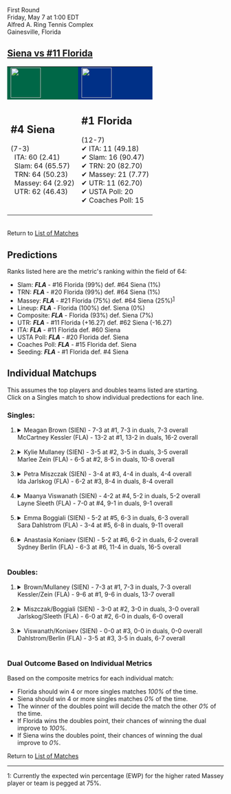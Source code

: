 First Round  
Friday, May 7 at 1:00 EDT  
Alfred A. Ring Tennis Complex  
Gainesville, Florida  
## [Siena vs #11 Florida](https://www.ncaa.com/game/5833667)  

<table><tr style="background-color: #d9d9d9 !important"><td style="background-color: #006747 !important"><img src="https://www.ncaa.com/sites/default/files/images/logos/schools/s/siena.70.png" width="70" height="70" /></td><td style="background-color: #003087 !important"><img src="https://www.ncaa.com/sites/default/files/images/logos/schools/f/florida.70.png" width="70" height="70" /></td></tr><tr>
<td>  

<h2>#4 Siena</h2>  
(7-3)<br>  
&nbsp; ITA: 60 (2.41)<br>  
&nbsp; Slam: 64 (65.57)<br>  
&nbsp; TRN: 64 (50.23)<br>  
&nbsp; Massey: 64 (2.92)<br>  
&nbsp; UTR: 62 (46.43)<br>  
<br>  

</td>
<td>  

<h2>#1 Florida</h2>  
(12-7)<br>  
&#10004; ITA: 11 (49.18)<br>  
&#10004; Slam: 16 (90.47)<br>  
&#10004; TRN: 20 (82.70)<br>  
&#10004; Massey: 21 (7.77)<br>  
&#10004; UTR: 11 (62.70)<br>  
&#10004; USTA Poll: 20<br>  
&#10004; Coaches Poll: 15<br>  
<br>  

</td>
</tr></table>  


<br>Return to [List of Matches](../index.md)  

## Predictions  

Ranks listed here are the metric's ranking within the field of 64:  
- Slam: ***FLA*** - #16 Florida (99%) def. #64 Siena (1%)  
- TRN: ***FLA*** - #20 Florida (99%) def. #64 Siena (1%)  
- Massey: ***FLA*** - #21 Florida (75%) def. #64 Siena (25%)<sup>[1](#footnote1)</sup>  
- Lineup: ***FLA*** - Florida (100%) def. Siena (0%)  
- Composite: ***FLA*** - Florida (93%) def. Siena (7%)  
- UTR: ***FLA*** - #11 Florida (+16.27) def. #62 Siena (-16.27)  
- ITA: ***FLA*** - #11 Florida def. #60 Siena  
- USTA Poll: ***FLA*** - #20 Florida def. Siena  
- Coaches Poll: ***FLA*** - #15 Florida def. Siena  
- Seeding: ***FLA*** - #1 Florida def. #4 Siena  

## Individual Matchups  
This assumes the top players and doubles teams listed are starting.  
Click on a Singles match to show individual predections for each line.  

### Singles:  

<ol>
<li><details>
<summary markdown="span">Meagan Brown (SIEN) - 7-3 at #1, 7-3 in duals, 7-3 overall<br>McCartney Kessler (FLA) - 13-2 at #1, 13-2 in duals, 16-2 overall</summary>
<h4>Predictions</h4><ul>
<li>Slam: <b><i>FLA</i></b> - Kessler (99%) def. Brown (1%)</li>  
<li>TRN: <b><i>FLA</i></b> - Kessler (99%) def. Brown (1%)</li>  
<li>Massey: <b><i>FLA</i></b> - Kessler (75%) def. Brown (25%)<sup><a href="#footnote1">1</a></sup></li>  
<li>UTR: <b><i>FLA</i></b> - Kessler (99%) def. Brown (1%)</li>  
<li>Composite: <b><i>FLA</i></b> - Kessler (93%) def. Brown (7%)</li>  
<li>ITA: <b><i>FLA</i></b> - Kessler (45.58) def. Brown (2.61)</li>  
</ul>
</details>&nbsp;</li>
<li><details>
<summary markdown="span">Kylie Mullaney (SIEN) - 3-5 at #2, 3-5 in duals, 3-5 overall<br>Marlee Zein (FLA) - 6-5 at #2, 8-5 in duals, 10-8 overall</summary>
<h4>Predictions</h4><ul>
<li>Slam: <b><i>FLA</i></b> - Zein (99%) def. Mullaney (1%)</li>  
<li>TRN: <b><i>FLA</i></b> - Zein (99%) def. Mullaney (1%)</li>  
<li>Massey: <b><i>FLA</i></b> - Zein (75%) def. Mullaney (25%)<sup><a href="#footnote1">1</a></sup></li>  
<li>UTR: <b><i>FLA</i></b> - Zein (99%) def. Mullaney (1%)</li>  
<li>Composite: <b><i>FLA</i></b> - Zein (93%) def. Mullaney (7%)</li>  
<li>ITA: <b><i>FLA</i></b> - Zein (8.25) def. Mullaney (0.00)</li>  
</ul>
</details>&nbsp;</li>
<li><details>
<summary markdown="span">Petra Miszczak (SIEN) - 3-4 at #3, 4-4 in duals, 4-4 overall<br>Ida Jarlskog (FLA) - 6-2 at #3, 8-4 in duals, 8-4 overall</summary>
<h4>Predictions</h4><ul>
<li>Slam: <b><i>FLA</i></b> - Jarlskog (99%) def. Miszczak (1%)</li>  
<li>TRN: <b><i>FLA</i></b> - Jarlskog (99%) def. Miszczak (1%)</li>  
<li>Massey: <b><i>FLA</i></b> - Jarlskog (75%) def. Miszczak (25%)<sup><a href="#footnote1">1</a></sup></li>  
<li>UTR: <b><i>FLA</i></b> - Jarlskog (99%) def. Miszczak (1%)</li>  
<li>Composite: <b><i>FLA</i></b> - Jarlskog (93%) def. Miszczak (7%)</li>  
<li>ITA: <b><i>FLA</i></b> - Jarlskog (5.66) def. Miszczak (0.00)</li>  
</ul>
</details>&nbsp;</li>
<li><details>
<summary markdown="span">Maanya Viswanath (SIEN) - 4-2 at #4, 5-2 in duals, 5-2 overall<br>Layne Sleeth (FLA) - 7-0 at #4, 9-1 in duals, 9-1 overall</summary>
<h4>Predictions</h4><ul>
<li>Slam: <b><i>FLA</i></b> - Sleeth (99%) def. Viswanath (1%)</li>  
<li>TRN: <b><i>FLA</i></b> - Sleeth (99%) def. Viswanath (1%)</li>  
<li>Massey: <b><i>FLA</i></b> - Sleeth (75%) def. Viswanath (25%)<sup><a href="#footnote1">1</a></sup></li>  
<li>UTR: <b><i>FLA</i></b> - Sleeth (99%) def. Viswanath (1%)</li>  
<li>Composite: <b><i>FLA</i></b> - Sleeth (93%) def. Viswanath (7%)</li>  
<li>ITA: <b><i>FLA</i></b> - Sleeth (7.72) def. Viswanath (2.10)</li>  
</ul>
</details>&nbsp;</li>
<li><details>
<summary markdown="span">Emma Boggiali (SIEN) - 5-2 at #5, 6-3 in duals, 6-3 overall<br>Sara Dahlstrom (FLA) - 3-4 at #5, 6-8 in duals, 9-11 overall</summary>
<h4>Predictions</h4><ul>
<li>Slam: <b><i>FLA</i></b> - Dahlstrom (99%) def. Boggiali (1%)</li>  
<li>TRN: <b><i>FLA</i></b> - Dahlstrom (99%) def. Boggiali (1%)</li>  
<li>Massey: <b><i>FLA</i></b> - Dahlstrom (75%) def. Boggiali (25%)<sup><a href="#footnote1">1</a></sup></li>  
<li>UTR: <b><i>FLA</i></b> - Dahlstrom (99%) def. Boggiali (1%)</li>  
<li>Composite: <b><i>FLA</i></b> - Dahlstrom (93%) def. Boggiali (7%)</li>  
<li>ITA: <b><i>FLA</i></b> - Dahlstrom (3.40) def. Boggiali (2.28)</li>  
</ul>
</details>&nbsp;</li>
<li><details>
<summary markdown="span">Anastasia Koniaev (SIEN) - 5-2 at #6, 6-2 in duals, 6-2 overall<br>Sydney Berlin (FLA) - 6-3 at #6, 11-4 in duals, 16-5 overall</summary>
<h4>Predictions</h4><ul>
<li>Slam: <b><i>FLA</i></b> - Berlin (99%) def. Koniaev (1%)</li>  
<li>TRN: <b><i>FLA</i></b> - Berlin (99%) def. Koniaev (1%)</li>  
<li>Massey: <b><i>FLA</i></b> - Berlin (75%) def. Koniaev (25%)<sup><a href="#footnote1">1</a></sup></li>  
<li>UTR: <b><i>FLA</i></b> - Berlin (99%) def. Koniaev (1%)</li>  
<li>Composite: <b><i>FLA</i></b> - Berlin (93%) def. Koniaev (7%)</li>  
<li>ITA: <b><i>SIEN</i></b> - Koniaev (2.56) def. Berlin (2.47)</li>  
</ul>
</details>&nbsp;</li>
</ol>

### Doubles:  

<ol>
<li><details>
<summary markdown="span">Brown/Mullaney (SIEN) - 7-3 at #1, 7-3 in duals, 7-3 overall<br>Kessler/Zein (FLA) - 9-6 at #1, 9-6 in duals, 13-7 overall</summary>
<br>Sorry, we don't have any metrics for this match
</details>&nbsp;</li>
<li><details>
<summary markdown="span">Miszczak/Boggiali (SIEN) - 3-0 at #2, 3-0 in duals, 3-0 overall<br>Jarlskog/Sleeth (FLA) - 6-0 at #2, 6-0 in duals, 6-0 overall</summary>
<br>Sorry, we don't have any metrics for this match
</details>&nbsp;</li>
<li><details>
<summary markdown="span">Viswanath/Koniaev (SIEN) - 0-0 at #3, 0-0 in duals, 0-0 overall<br>Dahlstrom/Berlin (FLA) - 3-5 at #3, 3-5 in duals, 6-7 overall</summary>
<br>Sorry, we don't have any metrics for this match
</details>&nbsp;</li>
</ol>

### Dual Outcome Based on Individual Metrics  
  
Based on the composite metrics for each individual match:  
- Florida should win 4 or more singles matches _100%_ of the time.  
- Siena should win 4 or more singles matches _0%_ of the time.  
- The winner of the doubles point will decide the match the other _0%_ of the time.  
- If Florida wins the doubles point, their chances of winning the dual improve to _100%_.  
- If Siena wins the doubles point, their chances of winning the dual improve to _0%_.  
  
Return to [List of Matches](../index.md)  
  
------
<a name="footnote1">1</a>: Currently the expected win percentage (EWP) for the higher rated Massey player or team is pegged at 75%.
